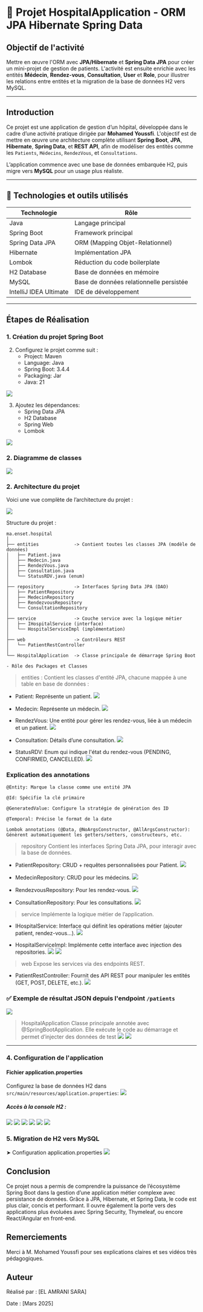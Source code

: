 # 🏥 Projet HospitalApplication - ORM JPA Hibernate Spring Data

##  Objectif de l'activité

Mettre en œuvre l'ORM avec **JPA/Hibernate** et **Spring Data JPA** pour créer un mini-projet de gestion de patients. L'activité est ensuite enrichie avec les entités **Médecin**, **Rendez-vous**, **Consultation**, **User** et **Role**, pour illustrer les relations entre entités et la migration de la base de données H2 vers MySQL.

---
## Introduction
Ce projet est une application de gestion d’un hôpital, développée dans le cadre d’une activité pratique dirigée par **Mohamed Youssfi**. L'objectif est de mettre en œuvre une architecture complète utilisant **Spring Boot**, **JPA**, **Hibernate**, **Spring Data**, et **REST API**, afin de modéliser des entités comme les `Patients`, `Médecins`, `RendezVous`, et `Consultations`.

L’application commence avec une base de données embarquée H2, puis migre vers **MySQL** pour un usage plus réaliste.

---

## 🧰 Technologies et outils utilisés

| Technologie      | Rôle |
|------------------|--|
| Java             | Langage principal |
| Spring Boot      | Framework principal |
| Spring Data JPA  | ORM (Mapping Objet-Relationnel) |
| Hibernate        | Implémentation JPA |
| Lombok           | Réduction du code boilerplate |
| H2 Database      | Base de données en mémoire  |
| MySQL            | Base de données relationnelle persistée |
| IntelliJ IDEA Ultimate | IDE de développement                     |

---

## Étapes de Réalisation

### 1. Création du projet Spring Boot

2. Configurez le projet comme suit :
    - Project: Maven
    - Language: Java
    - Spring Boot: 3.4.4
    - Packaging: Jar
    - Java: 21
   
![](src/main/captures/photo1.png)

3. Ajoutez les dépendances:
    - Spring Data JPA
    - H2 Database
    - Spring Web
    - Lombok
   
![](src/main/captures/photo2.png)

### 2. Diagramme de classes

![](src/main/captures/photo3.png)

### 2. Architecture du projet

Voici une vue complète de l’architecture du projet :

![](src/main/captures/photo4.png)

Structure du projet :

```plaintext
ma.enset.hospital
│
├── entities             -> Contient toutes les classes JPA (modèle de données)
│   ├── Patient.java
│   ├── Medecin.java
│   ├── RendezVous.java
│   ├── Consultation.java
│   └── StatusRDV.java (enum)
│
├── repository           -> Interfaces Spring Data JPA (DAO)
│   ├── PatientRepository
│   ├── MedecinRepository
│   ├── RendezvousRepository
│   └── ConsultationRepository
│
├── service              -> Couche service avec la logique métier
│   ├── IHospitalService (interface)
│   └── HospitalServiceImpl (implémentation)
│
├── web                  -> Contrôleurs REST
│   └── PatientRestController
│
└── HospitalApplication  -> Classe principale de démarrage Spring Boot
``` 
    - Rôle des Packages et Classes
> entities : 
Contient les classes d'entité JPA, chacune mappée à une table en base de données :

- Patient: Représente un patient.
  ![](src/main/captures/photo5.png)

- Medecin: Représente un médecin.
  ![](src/main/captures/photo6.png)

- RendezVous: Une entité pour gérer les rendez-vous, liée à un médecin et un patient.
![](src/main/captures/photo7.png)

- Consultation: Détails d’une consultation.
![](src/main/captures/photo8.png)

- StatusRDV: Enum qui indique l'état du rendez-vous (PENDING, CONFIRMED, CANCELLED).
![](src/main/captures/photo9.png)

### Explication des annotations
    @Entity: Marque la classe comme une entité JPA
    
    @Id: Spécifie la clé primaire
    
    @GeneratedValue: Configure la stratégie de génération des ID
    
    @Temporal: Précise le format de la date
    
    Lombok annotations (@Data, @NoArgsConstructor, @AllArgsConstructor): Génèrent automatiquement les getters/setters, constructeurs, etc.

> repository
Contient les interfaces Spring Data JPA, pour interagir avec la base de données.

- PatientRepository: CRUD + requêtes personnalisées pour Patient.
  ![](src/main/captures/photo10.png)

- MedecinRepository: CRUD pour les médecins.
  ![](src/main/captures/photo11.png)

- RendezvousRepository: Pour les rendez-vous.
  ![](src/main/captures/photo12.png)

- ConsultationRepository: Pour les consultations.
  ![](src/main/captures/photo13.png)

> service
Implémente la logique métier de l’application.

- IHospitalService: Interface qui définit les opérations métier (ajouter patient, rendez-vous...).
  ![](src/main/captures/photo14.png)

- HospitalServiceImpl: Implémente cette interface avec injection des repositories.
  ![](src/main/captures/photo15.png)
  ![](src/main/captures/photo16.png)

> web
Expose les services via des endpoints REST.

- PatientRestController: Fournit des API REST pour manipuler les entités (GET, POST, DELETE, etc.).
  ![](src/main/captures/photo17.png)

### ✅ Exemple de résultat JSON depuis l'endpoint `/patients`
![](src/main/captures/photo20.png)


> HospitalApplication
Classe principale annotée avec @SpringBootApplication. Elle exécute le code au démarrage et permet d’injecter des données de test
![](src/main/captures/photo18.png)
![](src/main/captures/photo19.png)


---
### 4. Configuration de l'application

#### Fichier application.properties
Configurez la base de données H2 dans `src/main/resources/application.properties`:
![](src/main/captures/photo21.png)

##### Accès à la console H2 :
![](src/main/captures/photo22.png)
![](src/main/captures/photo23.png)
![](src/main/captures/photo24.png)
![](src/main/captures/photo25.png)
![](src/main/captures/photo26.png)
![](src/main/captures/photo27.png)


### 5. Migration de H2 vers MySQL
➤ Configuration application.properties
![](src/main/captures/photo28.png)




## Conclusion
Ce projet nous a permis de comprendre la puissance de l’écosystème Spring Boot dans la gestion d’une application métier complexe avec persistance de données. Grâce à JPA, Hibernate, et Spring Data, le code est plus clair, concis et performant. Il ouvre également la porte vers des applications plus évoluées avec Spring Security, Thymeleaf, ou encore React/Angular en front-end.

## Remerciements
Merci à M. Mohamed Youssfi pour ses explications claires et ses vidéos très pédagogiques.
## Auteur
Réalisé par : [EL AMRANI SARA]

Date : [Mars 2025]
